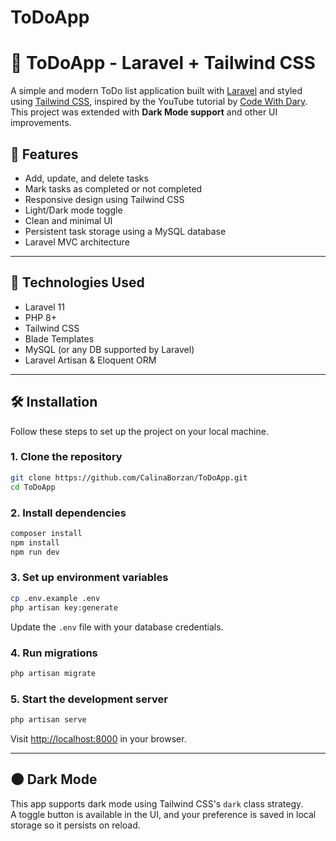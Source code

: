 # ToDoApp
# 📝 ToDoApp - Laravel + Tailwind CSS

A simple and modern ToDo list application built with [Laravel](https://laravel.com/) and styled using [Tailwind CSS](https://tailwindcss.com/), inspired by the YouTube tutorial by [Code With Dary](https://www.youtube.com/watch?v=wkHJDSl0-yE).  
This project was extended with **Dark Mode support** and other UI improvements.


## 🚀 Features

- Add, update, and delete tasks
- Mark tasks as completed or not completed
- Responsive design using Tailwind CSS
- Light/Dark mode toggle
- Clean and minimal UI
- Persistent task storage using a MySQL database
- Laravel MVC architecture

---

## 🔧 Technologies Used

- Laravel 11
- PHP 8+
- Tailwind CSS
- Blade Templates
- MySQL (or any DB supported by Laravel)
- Laravel Artisan & Eloquent ORM

---

## 🛠️ Installation

Follow these steps to set up the project on your local machine.

### 1. Clone the repository

```bash
git clone https://github.com/CalinaBorzan/ToDoApp.git
cd ToDoApp
```

### 2. Install dependencies

```bash
composer install
npm install
npm run dev
```

### 3. Set up environment variables

```bash
cp .env.example .env
php artisan key:generate
```

Update the `.env` file with your database credentials.

### 4. Run migrations

```bash
php artisan migrate
```

### 5. Start the development server

```bash
php artisan serve
```

Visit [http://localhost:8000](http://localhost:8000) in your browser.

---

## 🌑 Dark Mode

This app supports dark mode using Tailwind CSS's `dark` class strategy.  
A toggle button is available in the UI, and your preference is saved in local storage so it persists on reload.


